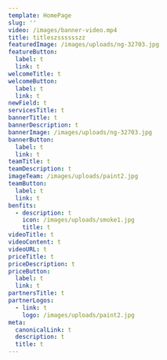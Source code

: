 ```yaml
---
template: HomePage
slug: ''
video: /images/banner-video.mp4
title: titleszsssssszz
featuredImage: /images/uploads/ng-32703.jpg
featureButton:
  label: t
  link: t
welcomeTitle: t
welcomeButton:
  label: t
  link: t
newField: t
servicesTitle: t
bannerTitle: t
bannerDescription: t
bannerImage: /images/uploads/ng-32703.jpg
bannerButton:
  label: t
  link: t
teamTitle: t
teamDescription: t
imageTeam: /images/uploads/paint2.jpg
teamButton:
  label: t
  link: t
benfits:
  - description: t
    icon: /images/uploads/smoke1.jpg
    title: t
videoTitle: t
videoContent: t
videoURL: t
priceTitle: t
priceDescription: t
priceButton:
  label: t
  link: t
partnersTitle: t
partnerLogos:
  - link: t
    logo: /images/uploads/paint2.jpg
meta:
  canonicalLink: t
  description: t
  title: t
---
```


